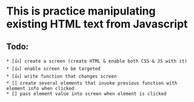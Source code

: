 # This is practice manipulating existing HTML text from Javascript
## Todo:
    * [👍] create a screen (create HTML & enable both CSS & JS with it)
    * [👍] enable screen to be targeted
    * [👍] write function that changes screen
    * [] create several elements that invoke previous function with element info when clicked
    * [] pass element value into screen when element is clicked